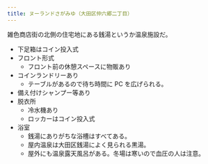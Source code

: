 ```yaml
---
title: ヌーランドさがみゆ（大田区仲六郷二丁目）
---
```


雑色商店街の北側の住宅地にある銭湯というか温泉施設だ。

* 下足箱はコイン投入式
* フロント形式
  * フロント前の休憩スペースに物販あり
* コインランドリーあり
  * テーブルがあるので待ち時間に PC を広げられる。
* 備え付けシャンプー等あり
* 脱衣所
  * 冷水機あり
  * ロッカーはコイン投入式
* 浴室
  * 銭湯にありがちな浴槽はすべてある。
  * 屋内温泉は大田区銭湯によく見られる黒湯。
  * 屋外にも温泉露天風呂がある。冬場は寒いので血圧の人は注意。
